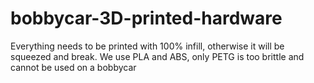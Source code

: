 # bobbycar-3D-printed-hardware

Everything needs to be printed with 100% infill, otherwise it will be squeezed and break.
We use PLA and ABS, only PETG is too brittle and cannot be used on a bobbycar